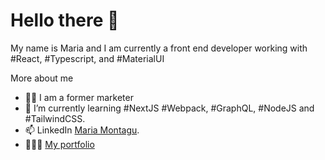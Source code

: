 
# Hello there 👋

My name is Maria and I am currently a front end developer working with #React, #Typescript,  and #MaterialUI 

More about me
- 👩‍🎓 I am a former marketer
- 🌱 I’m currently learning #NextJS #Webpack, #GraphQL, #NodeJS and #TailwindCSS.
- 📫 LinkedIn
[Maria Montagu](https://www.linkedin.com/in/mariafmontagu/).
- 👩🏻‍💻 [My portfolio](https://mafemont16.github.io/portfolio/)


<!--
**mafemont16/mafemont16** is a ✨ _special_ ✨ repository because its `README.md` (this file) appears on your GitHub profile.

Here are some ideas to get you started:

- 🔭 I’m currently working on ...
- 🌱 I’m currently learning ...
- 👯 I’m looking to collaborate on ...
- 🤔 I’m looking for help with ...
- 💬 Ask me about ...
- 📫 How to reach me: ...
- 😄 Pronouns: ...
- ⚡ Fun fact: ...
-->
